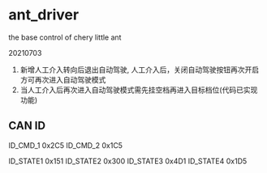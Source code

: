# ant_driver
the base control of chery little ant 


20210703
1. 新增人工介入转向后退出自动驾驶, 人工介入后，关闭自动驾驶按钮再次开启方可再次进入自动驾驶模式
2. 当人工介入后再次进入自动驾驶模式需先挂空档再进入目标档位(代码已实现功能)



## CAN ID
 ID_CMD_1 0x2C5
 ID_CMD_2 0x1C5

 ID_STATE1 0x151
 ID_STATE2 0x300
 ID_STATE3 0x4D1
 ID_STATE4 0x1D5
 
